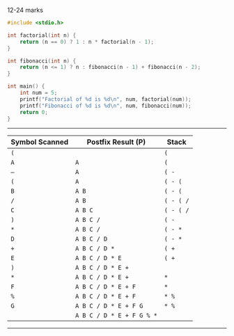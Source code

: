 12-24 marks
```c
#include <stdio.h>

int factorial(int n) {
    return (n == 0) ? 1 : n * factorial(n - 1);
}

int fibonacci(int n) {
    return (n <= 1) ? n : fibonacci(n - 1) + fibonacci(n - 2);
}

int main() {
    int num = 5;
    printf("Factorial of %d is %d\n", num, factorial(num));
    printf("Fibonacci of %d is %d\n", num, fibonacci(num));
    return 0;
}
```
***
| **Symbol Scanned** | **Postfix Result (P)**    | **Stack**        |
|--------------------|---------------------------|------------------|
| `(`                |                           | `(`              |
| `A`                | `A`                       | `(`              |
| `–`                | `A`                       | `( -`            |
| `(`                | `A`                       | `( - (`          |
| `B`                | `A B`                     | `( - (`          |
| `/`                | `A B`                     | `( - ( /`        |
| `C`                | `A B C`                   | `( - ( /`        |
| `)`                | `A B C /`                 | `( -`            |
| `*`                | `A B C /`                 | `( - *`          |
| `D`                | `A B C / D`               | `( - *`          |
| `+`                | `A B C / D *`             | `( +`            |
| `E`                | `A B C / D * E`           | `( +`            |
| `)`                | `A B C / D * E +`         |                  |
| `*`                | `A B C / D * E +`         | `*`              |
| `F`                | `A B C / D * E + F`       | `*`              |
| `%`                | `A B C / D * E + F`       | `* %`            |
| `G`                | `A B C / D * E + F G`     | `* %`            |
|                    | `A B C / D * E + F G % *` |                  |

***
